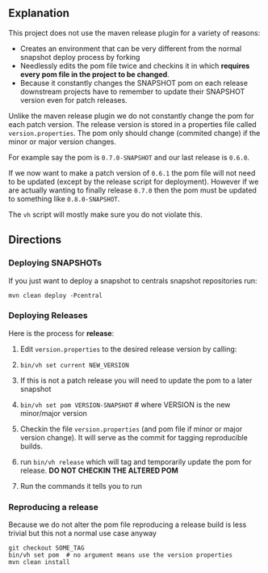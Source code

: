 ## Explanation

This project does not use the maven release plugin for a variety of reasons:

  * Creates an environment that can be very different from the normal snapshot deploy process by forking
  * Needlessly edits the pom file twice and checkins it in which **requires every pom file in the project to be changed**.
  * Because it constantly changes the SNAPSHOT pom on each release downstream projects have to remember to update their SNAPSHOT version even for patch releases.

Unlike the maven release plugin we do not constantly change the pom for each patch version.
The release version is stored in a properties file called `version.properties`.
The pom only should change (commited change) if the minor or major version changes. 

For example say the pom is `0.7.0-SNAPSHOT` and our last release is `0.6.0`.

If we now want to make a patch version of `0.6.1` the pom file will not need to be updated (except by the release script for deployment).
However if we are actually wanting to finally release `0.7.0` then the pom must be updated to something like `0.8.0-SNAPSHOT`.

The `vh` script will mostly make sure you do not violate this.

## Directions

### Deploying SNAPSHOTs

If you just want to deploy a snapshot to centrals snapshot repositories run:

```
mvn clean deploy -Pcentral
```

### Deploying Releases

Here is the process for **release**:

1. Edit `version.properties` to the desired release version by calling:

  1. `bin/vh set current NEW_VERSION` 

1. If this is not a patch release you will need to update the pom to a later snapshot
   
  1. `bin/vh set pom VERSION-SNAPSHOT` # where VERSION is the new minor/major version

1. Checkin the file `version.properties` (and pom file if minor or major version change). It will serve as the commit for tagging reproducible builds.
1. run `bin/vh release` which will tag and temporarily update the pom for release. **DO NOT CHECKIN THE ALTERED POM**
1. Run the commands it tells you to run

### Reproducing a release

Because we do not alter the pom file reproducing a release build is less trivial but this not a normal use case anyway

```
git checkout SOME_TAG
bin/vh set pom  # no argument means use the version properties
mvn clean install
```




